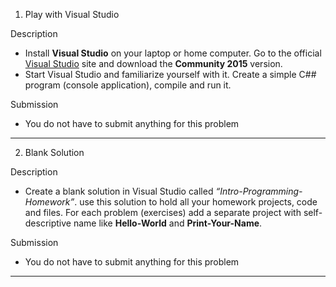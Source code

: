 
 
01. Play with Visual Studio

 Description
- Install **Visual Studio** on your laptop or home computer. Go to the official [Visual Studio](https://www.visualstudio.com/) site and download the **Community 2015** version.
- Start Visual Studio and familiarize yourself with it. Create a simple C## program (console application), compile and run it.

 Submission
- You do not have to submit anything for this problem

---

02. Blank Solution

 Description
- Create a blank solution in Visual Studio called *“Intro-Programming-Homework”*. use this solution to hold all your homework projects, code and files. 
  For each problem (exercises) add a separate project with self-descriptive name like **Hello-World** and **Print-Your-Name**.

 Submission
- You do not have to submit anything for this problem

---
